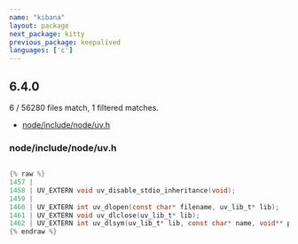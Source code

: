 ```yaml
---
name: "kibana"
layout: package
next_package: kitty
previous_package: keepalived
languages: ['c']
---
```

## 6.4.0
6 / 56280 files match, 1 filtered matches.

 - [node/include/node/uv.h](#nodeincludenodeuvh)

### node/include/node/uv.h

```c

{% raw %}
1457 | 
1458 | UV_EXTERN void uv_disable_stdio_inheritance(void);
1459 | 
1460 | UV_EXTERN int uv_dlopen(const char* filename, uv_lib_t* lib);
1461 | UV_EXTERN void uv_dlclose(uv_lib_t* lib);
1462 | UV_EXTERN int uv_dlsym(uv_lib_t* lib, const char* name, void** ptr);
{% endraw %}

```